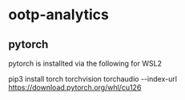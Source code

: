 # ootp-analytics

## pytorch

pytorch is installted via the following for WSL2

pip3 install torch torchvision torchaudio --index-url https://download.pytorch.org/whl/cu126
